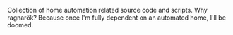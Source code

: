 Collection of home automation related source code and scripts.
Why ragnarök? Because once I'm fully dependent on an automated home, I'll be doomed.
